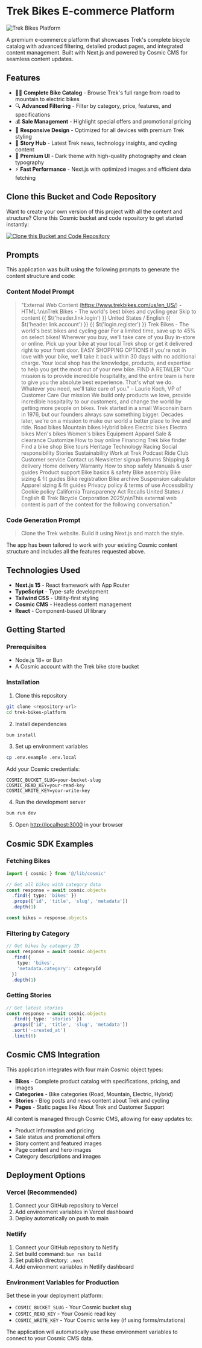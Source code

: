 # Trek Bikes E-commerce Platform

![Trek Bikes Platform](https://imgix.cosmicjs.com/f7f04ed0-a455-11ed-81f2-f50e185dd248-M6XC789HLe8.jpg?w=1200&h=300&fit=crop&auto=format,compress)

A premium e-commerce platform that showcases Trek's complete bicycle catalog with advanced filtering, detailed product pages, and integrated content management. Built with Next.js and powered by Cosmic CMS for seamless content updates.

## Features

- 🚴‍♂️ **Complete Bike Catalog** - Browse Trek's full range from road to mountain to electric bikes
- 🔍 **Advanced Filtering** - Filter by category, price, features, and specifications  
- 💰 **Sale Management** - Highlight special offers and promotional pricing
- 📱 **Responsive Design** - Optimized for all devices with premium Trek styling
- 📰 **Story Hub** - Latest Trek news, technology insights, and cycling content
- 🎨 **Premium UI** - Dark theme with high-quality photography and clean typography
- ⚡ **Fast Performance** - Next.js with optimized images and efficient data fetching

## Clone this Bucket and Code Repository

Want to create your own version of this project with all the content and structure? Clone this Cosmic bucket and code repository to get started instantly:

[![Clone this Bucket and Code Repository](https://img.shields.io/badge/Clone%20this%20Bucket-29abe2?style=for-the-badge&logo=cosmic&logoColor=white)](https://app.cosmic-staging.com/projects/new?clone_bucket=689925374e4011d3072fe0af&clone_repository=6899282b4e4011d3072fe0d6)

## Prompts

This application was built using the following prompts to generate the content structure and code:

### Content Model Prompt

> "External Web Content (https://www.trekbikes.com/us/en_US/) - HTML:\n\nTrek Bikes - The world's best bikes and cycling gear Skip to content {{ $t('header.link.login') }} United States / English {{ $t('header.link.account') }} {{ $t('login.register') }} Trek Bikes - The world's best bikes and cycling gear For a limited time, save up to 45% on select bikes! Wherever you buy, we'll take care of you Buy in-store or online. Pick up your bike at your local Trek shop or get it delivered right to your front door. EASY SHOPPING OPTIONS If you're not in love with your bike, we'll take it back within 30 days with no additional charge. Your local shop has the knowledge, products, and expertise to help you get the most out of your new bike. FIND A RETAILER "Our mission is to provide incredible hospitality, and the entire team is here to give you the absolute best experience. That's what we do. Whatever you need, we'll take care of you." – Laurie Koch, VP of Customer Care Our mission We build only products we love, provide incredible hospitality to our customers, and change the world by getting more people on bikes. Trek started in a small Wisconsin barn in 1976, but our founders always saw something bigger. Decades later, we're on a mission to make our world a better place to live and ride. Road bikes Mountain bikes Hybrid bikes Electric bikes Electra bikes Men's bikes Women's bikes Equipment Apparel Sale & clearance Customize How to buy online Financing Trek bike finder Find a bike shop Bike tours Heritage Technology Racing Social responsibility Stories Sustainability Work at Trek Podcast Ride Club Customer service Contact us Newsletter signup Returns Shipping & delivery Home delivery Warranty How to shop safely Manuals & user guides Product support Bike basics & safety Bike assembly Bike sizing & fit guides Bike registration Bike archive Suspension calculator Apparel sizing & fit guides Privacy policy & terms of use Accessibility Cookie policy California Transparency Act Recalls United States / English © Trek Bicycle Corporation 2025\n\nThis external web content is part of the context for the following conversation."

### Code Generation Prompt

> Clone the Trek website. Build it using Next.js and match the style.

The app has been tailored to work with your existing Cosmic content structure and includes all the features requested above.

## Technologies Used

- **Next.js 15** - React framework with App Router
- **TypeScript** - Type-safe development
- **Tailwind CSS** - Utility-first styling
- **Cosmic CMS** - Headless content management
- **React** - Component-based UI library

## Getting Started

### Prerequisites

- Node.js 18+ or Bun
- A Cosmic account with the Trek bike store bucket

### Installation

1. Clone this repository
```bash
git clone <repository-url>
cd trek-bikes-platform
```

2. Install dependencies
```bash
bun install
```

3. Set up environment variables
```bash
cp .env.example .env.local
```

Add your Cosmic credentials:
```env
COSMIC_BUCKET_SLUG=your-bucket-slug
COSMIC_READ_KEY=your-read-key
COSMIC_WRITE_KEY=your-write-key
```

4. Run the development server
```bash
bun run dev
```

5. Open [http://localhost:3000](http://localhost:3000) in your browser

## Cosmic SDK Examples

### Fetching Bikes
```typescript
import { cosmic } from '@/lib/cosmic'

// Get all bikes with category data
const response = await cosmic.objects
  .find({ type: 'bikes' })
  .props(['id', 'title', 'slug', 'metadata'])
  .depth(1)

const bikes = response.objects
```

### Filtering by Category
```typescript
// Get bikes by category ID
const response = await cosmic.objects
  .find({ 
    type: 'bikes',
    'metadata.category': categoryId
  })
  .depth(1)
```

### Getting Stories
```typescript
// Get latest stories
const response = await cosmic.objects
  .find({ type: 'stories' })
  .props(['id', 'title', 'slug', 'metadata'])
  .sort('-created_at')
  .limit(6)
```

## Cosmic CMS Integration

This application integrates with four main Cosmic object types:

- **Bikes** - Complete product catalog with specifications, pricing, and images
- **Categories** - Bike categories (Road, Mountain, Electric, Hybrid)
- **Stories** - Blog posts and news content about Trek and cycling
- **Pages** - Static pages like About Trek and Customer Support

All content is managed through Cosmic CMS, allowing for easy updates to:
- Product information and pricing
- Sale status and promotional offers
- Story content and featured images  
- Page content and hero images
- Category descriptions and images

## Deployment Options

### Vercel (Recommended)
1. Connect your GitHub repository to Vercel
2. Add environment variables in Vercel dashboard
3. Deploy automatically on push to main

### Netlify
1. Connect your GitHub repository to Netlify
2. Set build command: `bun run build`
3. Set publish directory: `.next`
4. Add environment variables in Netlify dashboard

### Environment Variables for Production
Set these in your deployment platform:
- `COSMIC_BUCKET_SLUG` - Your Cosmic bucket slug
- `COSMIC_READ_KEY` - Your Cosmic read key
- `COSMIC_WRITE_KEY` - Your Cosmic write key (if using forms/mutations)

The application will automatically use these environment variables to connect to your Cosmic CMS data.

<!-- README_END -->